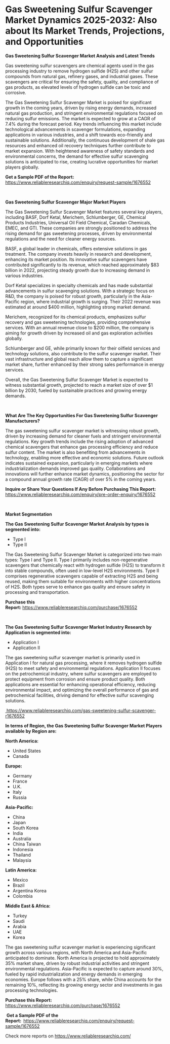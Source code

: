 <p><h1>Gas Sweetening Sulfur Scavenger Market Dynamics 2025-2032: Also about Its Market Trends, Projections, and Opportunities</h1></p><p><strong>Gas Sweetening Sulfur Scavenger Market Analysis and Latest Trends</strong></p>
<p><p>Gas sweetening sulfur scavengers are chemical agents used in the gas processing industry to remove hydrogen sulfide (H2S) and other sulfur compounds from natural gas, refinery gases, and industrial gases. These scavengers are critical for ensuring the safety, quality, and compliance of gas products, as elevated levels of hydrogen sulfide can be toxic and corrosive.</p><p>The Gas Sweetening Sulfur Scavenger Market is poised for significant growth in the coming years, driven by rising energy demands, increased natural gas production, and stringent environmental regulations focused on reducing sulfur emissions. The market is expected to grow at a CAGR of 7.4% during the forecast period. Key trends influencing this market include technological advancements in scavenger formulations, expanding applications in various industries, and a shift towards eco-friendly and sustainable solutions. Additionally, the continuous development of shale gas resources and enhanced oil recovery techniques further contribute to market expansion. With heightened awareness of safety standards and environmental concerns, the demand for effective sulfur scavenging solutions is anticipated to rise, creating lucrative opportunities for market players globally.</p></p>
<p><strong>Get a Sample PDF of the Report:&nbsp;</strong> <a href="https://www.reliableresearchiq.com/enquiry/request-sample/1676552?utm_campaign=2717&utm_medium=2&utm_source=Github&utm_content=ia&utm_term=24032025&utm_id=gas-sweetening-sulfur-scavenger">https://www.reliableresearchiq.com/enquiry/request-sample/1676552</a></p>
<p>&nbsp;</p>
<p><strong>Gas Sweetening Sulfur Scavenger Major Market Players</strong></p>
<p><p>The Gas Sweetening Sulfur Scavenger Market features several key players, including BASF, Dorf Ketal, Merichem, Schlumberger, GE, Chemical Products Industries, Universal Oil Field Chemical, Caradan Chemicals, EMEC, and GTI. These companies are strongly positioned to address the rising demand for gas sweetening processes, driven by environmental regulations and the need for cleaner energy sources.</p><p>BASF, a global leader in chemicals, offers extensive solutions in gas treatment. The company invests heavily in research and development, enhancing its market position. Its innovative sulfur scavengers have contributed significantly to its revenue, which reached approximately $83 billion in 2022, projecting steady growth due to increasing demand in various industries.</p><p>Dorf Ketal specializes in specialty chemicals and has made substantial advancements in sulfur scavenging solutions. With a strategic focus on R&D, the company is poised for robust growth, particularly in the Asia-Pacific region, where industrial growth is surging. Their 2022 revenue was estimated at around $400 million, highlighting strong market demand.</p><p>Merichem, recognized for its chemical products, emphasizes sulfur recovery and gas sweetening technologies, providing comprehensive services. With an annual revenue close to $200 million, the company is aiming for growth driven by increased oil and gas exploration activities globally.</p><p>Schlumberger and GE, while primarily known for their oilfield services and technology solutions, also contribute to the sulfur scavenger market. Their vast infrastructure and global reach allow them to capture a significant market share, further enhanced by their strong sales performance in energy services.</p><p>Overall, the Gas Sweetening Sulfur Scavenger Market is expected to witness substantial growth, projected to reach a market size of over $1 billion by 2030, fueled by sustainable practices and growing energy demands.</p></p>
<p>&nbsp;</p>
<p><strong>What Are The Key Opportunities For Gas Sweetening Sulfur Scavenger Manufacturers?</strong></p>
<p><p>The gas sweetening sulfur scavenger market is witnessing robust growth, driven by increasing demand for cleaner fuels and stringent environmental regulations. Key growth trends include the rising adoption of advanced chemical scavengers that enhance gas processing efficiency and reduce sulfur content. The market is also benefiting from advancements in technology, enabling more effective and economic solutions. Future outlook indicates sustained expansion, particularly in emerging markets where industrialization demands improved gas quality. Collaborations and innovations will further enhance market dynamics, positioning the sector for a compound annual growth rate (CAGR) of over 5% in the coming years.</p></p>
<p><strong>Inquire or Share Your Questions If Any Before Purchasing This Report:</strong> <a href="https://www.reliableresearchiq.com/enquiry/pre-order-enquiry/1676552?utm_campaign=2717&utm_medium=2&utm_source=Github&utm_content=ia&utm_term=24032025&utm_id=gas-sweetening-sulfur-scavenger">https://www.reliableresearchiq.com/enquiry/pre-order-enquiry/1676552</a></p>
<p>&nbsp;</p>
<p><strong>Market Segmentation</strong></p>
<p><strong>The Gas Sweetening Sulfur Scavenger Market Analysis by types is segmented into:</strong></p>
<p><ul><li>Type I</li><li>Type II</li></ul></p>
<p><p>The Gas Sweetening Sulfur Scavenger Market is categorized into two main types: Type I and Type II. Type I primarily includes non-regenerative scavengers that chemically react with hydrogen sulfide (H2S) to transform it into stable compounds, often used in low-level H2S environments. Type II comprises regenerative scavengers capable of extracting H2S and being reused, making them suitable for environments with higher concentrations of H2S. Both types serve to enhance gas quality and ensure safety in processing and transportation.</p></p>
<p><strong>Purchase this Report:&nbsp;</strong><a href="https://www.reliableresearchiq.com/purchase/1676552?utm_campaign=2717&utm_medium=2&utm_source=Github&utm_content=ia&utm_term=24032025&utm_id=gas-sweetening-sulfur-scavenger">https://www.reliableresearchiq.com/purchase/1676552</a></p>
<p>&nbsp;</p>
<p><strong>The Gas Sweetening Sulfur Scavenger Market Industry Research by Application is segmented into:</strong></p>
<p><ul><li>Application I</li><li>Application II</li></ul></p>
<p><p>The gas sweetening sulfur scavenger market is primarily used in Application I for natural gas processing, where it removes hydrogen sulfide (H2S) to meet safety and environmental regulations. Application II focuses on the petrochemical industry, where sulfur scavengers are employed to protect equipment from corrosion and ensure product quality. Both applications are essential for enhancing operational efficiency, reducing environmental impact, and optimizing the overall performance of gas and petrochemical facilities, driving demand for effective sulfur scavenging solutions.</p></p>
<p><a href="https://www.reliableresearchiq.com/gas-sweetening-sulfur-scavenger-r1676552?utm_campaign=2717&utm_medium=2&utm_source=Github&utm_content=ia&utm_term=24032025&utm_id=gas-sweetening-sulfur-scavenger">&nbsp;https://www.reliableresearchiq.com/gas-sweetening-sulfur-scavenger-r1676552</a></p>
<p><strong>In terms of Region, the Gas Sweetening Sulfur Scavenger Market Players available by Region are:</strong></p>
<p>
    <p> <strong> North America: </strong>
        <ul>
            <li>United States</li>
            <li>Canada</li>
        </ul>
        </p> 
    <p> <strong> Europe: </strong>
        <ul>
            <li>Germany</li>
            <li>France</li>
            <li>U.K.</li>
            <li>Italy</li>
            <li>Russia</li>
        </ul>
        </p> 
    <p> <strong> Asia-Pacific: </strong>
        <ul>
            <li>China</li>
            <li>Japan</li>
            <li>South Korea</li>
            <li>India</li>
            <li>Australia</li>
            <li>China Taiwan</li>
            <li>Indonesia</li>
            <li>Thailand</li>
            <li>Malaysia</li>
        </ul>
        </p> 
    <p> <strong> Latin America: </strong>
        <ul>
            <li>Mexico</li>
            <li>Brazil</li>
            <li>Argentina Korea</li>
            <li>Colombia</li>
        </ul>
        </p> 
    <p> <strong> Middle East & Africa: </strong>
        <ul>
            <li>Turkey</li>
            <li>Saudi</li>
            <li>Arabia</li>
            <li>UAE</li>
            <li>Korea</li>
        </ul>
    </p>
    </p>
<p><p>The gas sweetening sulfur scavenger market is experiencing significant growth across various regions, with North America and Asia-Pacific anticipated to dominate. North America is projected to hold approximately 35% market share, driven by robust industrial activities and stringent environmental regulations. Asia-Pacific is expected to capture around 30%, fueled by rapid industrialization and energy demands in emerging economies. Europe follows with a 25% share, while China accounts for the remaining 10%, reflecting its growing energy sector and investments in gas processing technologies.</p></p>
<p><strong>Purchase this Report: </strong><a href="https://www.reliableresearchiq.com/purchase/1676552?utm_campaign=2717&utm_medium=2&utm_source=Github&utm_content=ia&utm_term=24032025&utm_id=gas-sweetening-sulfur-scavenger">https://www.reliableresearchiq.com/purchase/1676552</a></p>
<p>&nbsp;<strong>Get a Sample PDF of the Report:&nbsp;&nbsp;</strong><a href="https://www.reliableresearchiq.com/enquiry/request-sample/1676552?utm_campaign=2717&utm_medium=2&utm_source=Github&utm_content=ia&utm_term=24032025&utm_id=gas-sweetening-sulfur-scavenger">https://www.reliableresearchiq.com/enquiry/request-sample/1676552</a></p>
<p><strong></strong></p>
<p>Check more reports on <a href="https://www.reliableresearchiq.com/?utm_campaign=2717&utm_medium=2&utm_source=Github&utm_content=ia&utm_term=24032025&utm_id=gas-sweetening-sulfur-scavenger">https://www.reliableresearchiq.com/</a></p>